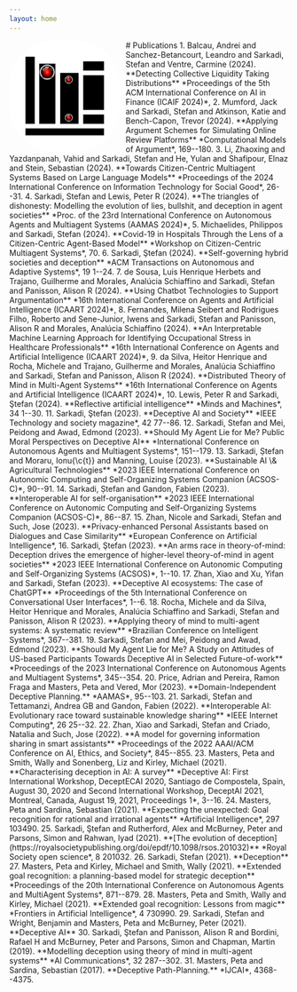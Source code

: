 ```yaml
---
layout: home
---
```

<img src="assets/img/portfolio/publications.png" alt="books" width="200" align="left" style="margin-right:10px; border-radius:80px" />
# Publications
1. Balcau, Andrei and Sanchez-Betancourt, Leandro and Sarkadi, Stefan and Ventre, Carmine (2024). **Detecting Collective Liquidity Taking Distributions** *Proceedings of the 5th ACM International Conference on AI in Finance (ICAIF 2024)*, 
2. Mumford, Jack and Sarkadi, Stefan and Atkinson, Katie and Bench-Capon, Trevor (2024). **Applying Argument Schemes for Simulating Online Review Platforms** *Computational Models of Argument*, 169--180. 
3. Li, Zhaoxing and Yazdanpanah, Vahid and Sarkadi, Stefan and He, Yulan and Shafipour, Elnaz and Stein, Sebastian (2024). **Towards Citizen-Centric Multiagent Systems Based on Large Language Models** *Proceedings of the 2024 International Conference on Information Technology for Social Good*, 26--31. 
4. Sarkadi, Stefan and Lewis, Peter R (2024). **The triangles of dishonesty: Modelling the evolution of lies, bullshit, and deception in agent societies** *Proc. of the 23rd International Conference on Autonomous Agents and Multiagent Systems (AAMAS 2024)*, 
5. Michaelides, Philippos and Sarkadi, Stefan (2024). **Covid-19 in Hospitals Through the Lens of a Citizen-Centric Agent-Based Model** *Workshop on Citizen-Centric Multiagent Systems*, 70. 
6. Sarkadi, Ştefan (2024). **Self-governing hybrid societies and deception** *ACM Transactions on Autonomous and Adaptive Systems*, 19 1--24. 
7. de Sousa, Luis Henrique Herbets and Trajano, Guilherme and Morales, Analúcia Schiaffino and Sarkadi, Stefan and Panisson, Alison R (2024). **Using Chatbot Technologies to Support Argumentation** *16th International Conference on Agents and Artificial Intelligence (ICAART 2024)*, 
8. Fernandes, Milena Seibert and Rodrigues Filho, Roberto and Sene-Junior, Iwens and Sarkadi, Stefan and Panisson, Alison R and Morales, Analúcia Schiaffino (2024). **An Interpretable Machine Learning Approach for Identifying Occupational Stress in Healthcare Professionals** *16th International Conference on Agents and Artificial Intelligence (ICAART 2024)*, 
9. da Silva, Heitor Henrique and Rocha, Michele and Trajano, Guilherme and Morales, Analúcia Schiaffino and Sarkadi, Stefan and Panisson, Alison R (2024). **Distributed Theory of Mind in Multi-Agent Systems** *16th International Conference on Agents and Artificial Intelligence (ICAART 2024)*, 
10. Lewis, Peter R and Sarkadi, Ştefan (2024). **Reflective artificial intelligence** *Minds and Machines*, 34 1--30. 
11. Sarkadi, Ştefan (2023). **Deceptive AI and Society** *IEEE Technology and society magazine*, 42 77--86. 
12. Sarkadi, Stefan and Mei, Peidong and Awad, Edmond (2023). **Should My Agent Lie for Me? Public Moral Perspectives on Deceptive AI** *International Conference on Autonomous Agents and Multiagent Systems*, 151--179. 
13. Sarkadi, Ṣtefan and Moraru, Ionu{\c{t}} and Manning, Louise (2023). **Sustainable AI \& Agricultural Technologies** *2023 IEEE International Conference on Autonomic Computing and Self-Organizing Systems Companion (ACSOS-C)*, 90--91. 
14. Sarkadi, Ṣtefan and Gandon, Fabien (2023). **Interoperable AI for self-organisation** *2023 IEEE International Conference on Autonomic Computing and Self-Organizing Systems Companion (ACSOS-C)*, 86--87. 
15. Zhan, Nicole and Sarkadi, Stefan and Such, Jose (2023). **Privacy-enhanced Personal Assistants based on Dialogues and Case Similarity** *European Conference on Artificial Intelligence*, 
16. Sarkadi, Ştefan (2023). **An arms race in theory-of-mind: Deception drives the emergence of higher-level theory-of-mind in agent societies** *2023 IEEE International Conference on Autonomic Computing and Self-Organizing Systems (ACSOS)*, 1--10. 
17. Zhan, Xiao and Xu, Yifan and Sarkadi, Stefan (2023). **Deceptive AI ecosystems: The case of ChatGPT** *Proceedings of the 5th International Conference on Conversational User Interfaces*, 1--6. 
18. Rocha, Michele and da Silva, Heitor Henrique and Morales, Analúcia Schiaffino and Sarkadi, Stefan and Panisson, Alison R (2023). **Applying theory of mind to multi-agent systems: A systematic review** *Brazilian Conference on Intelligent Systems*, 367--381. 
19. Sarkadi, Stefan and Mei, Peidong and Awad, Edmond (2023). **Should My Agent Lie for Me? A Study on Attitudes of US-based Participants Towards Deceptive AI in Selected Future-of-work** *Proceedings of the 2023 International Conference on Autonomous Agents and Multiagent Systems*, 345--354. 
20. Price, Adrian and Pereira, Ramon Fraga and Masters, Peta and Vered, Mor (2023). **Domain-Independent Deceptive Planning.** *AAMAS*, 95--103. 
21. Sarkadi, Stefan and Tettamanzi, Andrea GB and Gandon, Fabien (2022). **Interoperable AI: Evolutionary race toward sustainable knowledge sharing** *IEEE Internet Computing*, 26 25--32. 
22. Zhan, Xiao and Sarkadi, Stefan and Criado, Natalia and Such, Jose (2022). **A model for governing information sharing in smart assistants** *Proceedings of the 2022 AAAI/ACM Conference on AI, Ethics, and Society*, 845--855. 
23. Masters, Peta and Smith, Wally and Sonenberg, Liz and Kirley, Michael (2021). **Characterising deception in AI: A survey** *Deceptive AI: First International Workshop, DeceptECAI 2020, Santiago de Compostela, Spain, August 30, 2020 and Second International Workshop, DeceptAI 2021, Montreal, Canada, August 19, 2021, Proceedings 1*, 3--16. 
24. Masters, Peta and Sardina, Sebastian (2021). **Expecting the unexpected: Goal recognition for rational and irrational agents** *Artificial Intelligence*, 297 103490. 
25. Sarkadi, Ştefan and Rutherford, Alex and McBurney, Peter and Parsons, Simon and Rahwan, Iyad (2021). **[The evolution of deception](https://royalsocietypublishing.org/doi/epdf/10.1098/rsos.201032)** *Royal Society open science*, 8 201032. 
26. Sarkadi, Stefan (2021). **Deception** 
27. Masters, Peta and Kirley, Michael and Smith, Wally (2021). **Extended goal recognition: a planning-based model for strategic deception** *Proceedings of the 20th International Conference on Autonomous Agents and MultiAgent Systems*, 871--879. 
28. Masters, Peta and Smith, Wally and Kirley, Michael (2021). **Extended goal recognition: Lessons from magic** *Frontiers in Artificial Intelligence*, 4 730990. 
29. Sarkadi, Stefan and Wright, Benjamin and Masters, Peta and McBurney, Peter (2021). **Deceptive AI** 
30. Sarkadi, Ştefan and Panisson, Alison R and Bordini, Rafael H and McBurney, Peter and Parsons, Simon and Chapman, Martin (2019). **Modelling deception using theory of mind in multi-agent systems** *AI Communications*, 32 287--302. 
31. Masters, Peta and Sardina, Sebastian (2017). **Deceptive Path-Planning.** *IJCAI*, 4368--4375. 
